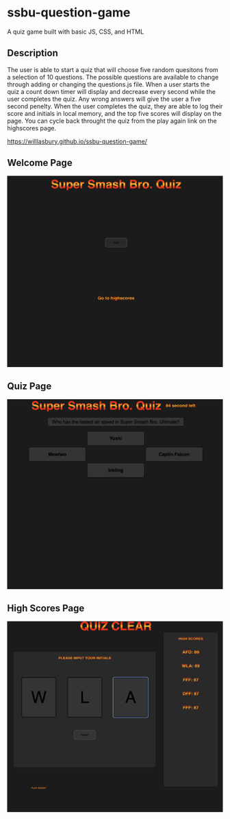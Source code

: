# ssbu-question-game
A quiz game built with basic JS, CSS, and HTML

## Description

The user is able to start a quiz that will choose
five random quesitons from a selection of 10 questions.
The possible questions are available to change through 
adding or changing the questions.js file. When a user
starts the quiz a count down timer will display and 
decrease every second while the user completes the quiz.
Any wrong answers will give the user a five second 
penelty. When the user completes the quiz, they are able
to log their score and initials in local memory, and
the top five scores will display on the page. You can
cycle back throught the quiz from the play again link
on the highscores page.


https://willlasbury.github.io/ssbu-question-game/

## Welcome Page
![SSBU quiz welcome page](./images/quiz-welcome-page.png)

## Quiz Page
![SSBU quiz page](./images/quiz-game.png)

## High Scores Page
![SSBU high scores page](./images/quiz-highscore.png)